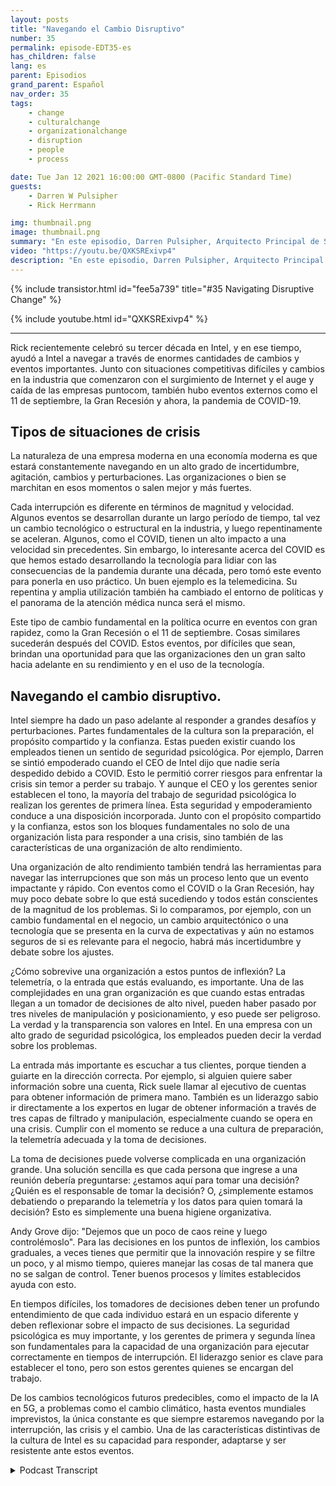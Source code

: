 ```yaml
---
layout: posts
title: "Navegando el Cambio Disruptivo"
number: 35
permalink: episode-EDT35-es
has_children: false
lang: es
parent: Episodios
grand_parent: Español
nav_order: 35
tags:
    - change
    - culturalchange
    - organizationalchange
    - disruption
    - people
    - process

date: Tue Jan 12 2021 16:00:00 GMT-0800 (Pacific Standard Time)
guests:
    - Darren W Pulsipher
    - Rick Herrmann

img: thumbnail.png
image: thumbnail.png
summary: "En este episodio, Darren Pulsipher, Arquitecto Principal de Soluciones, Sector Público, y Rick Hermann, Director del Sector Público de Estados Unidos, en Intel, discuten cómo Intel ha logrado superar con éxito los cambios disruptivos en las últimas tres décadas."
video: "https://youtu.be/QXKSRExivp4"
description: "En este episodio, Darren Pulsipher, Arquitecto Principal de Soluciones, Sector Público, y Rick Hermann, Director del Sector Público de Estados Unidos, en Intel, discuten cómo Intel ha logrado superar con éxito los cambios disruptivos en las últimas tres décadas."
---
```


<div>
{% include transistor.html id="fee5a739" title="#35 Navigating Disruptive Change" %}

{% include youtube.html id="QXKSRExivp4" %}
</div>

---

Rick recientemente celebró su tercer década en Intel, y en ese tiempo, ayudó a Intel a navegar a través de enormes cantidades de cambios y eventos importantes. Junto con situaciones competitivas difíciles y cambios en la industria que comenzaron con el surgimiento de Internet y el auge y caída de las empresas puntocom, también hubo eventos externos como el 11 de septiembre, la Gran Recesión y ahora, la pandemia de COVID-19.

## Tipos de situaciones de crisis

La naturaleza de una empresa moderna en una economía moderna es que estará constantemente navegando en un alto grado de incertidumbre, agitación, cambios y perturbaciones. Las organizaciones o bien se marchitan en esos momentos o salen mejor y más fuertes.

Cada interrupción es diferente en términos de magnitud y velocidad. Algunos eventos se desarrollan durante un largo período de tiempo, tal vez un cambio tecnológico o estructural en la industria, y luego repentinamente se aceleran. Algunos, como el COVID, tienen un alto impacto a una velocidad sin precedentes. Sin embargo, lo interesante acerca del COVID es que hemos estado desarrollando la tecnología para lidiar con las consecuencias de la pandemia durante una década, pero tomó este evento para ponerla en uso práctico. Un buen ejemplo es la telemedicina. Su repentina y amplia utilización también ha cambiado el entorno de políticas y el panorama de la atención médica nunca será el mismo.

Este tipo de cambio fundamental en la política ocurre en eventos con gran rapidez, como la Gran Recesión o el 11 de septiembre. Cosas similares sucederán después del COVID. Estos eventos, por difíciles que sean, brindan una oportunidad para que las organizaciones den un gran salto hacia adelante en su rendimiento y en el uso de la tecnología.

## Navegando el cambio disruptivo.

Intel siempre ha dado un paso adelante al responder a grandes desafíos y perturbaciones. Partes fundamentales de la cultura son la preparación, el propósito compartido y la confianza. Estas pueden existir cuando los empleados tienen un sentido de seguridad psicológica. Por ejemplo, Darren se sintió empoderado cuando el CEO de Intel dijo que nadie sería despedido debido a COVID. Esto le permitió correr riesgos para enfrentar la crisis sin temor a perder su trabajo. Y aunque el CEO y los gerentes senior establecen el tono, la mayoría del trabajo de seguridad psicológica lo realizan los gerentes de primera línea. Esta seguridad y empoderamiento conduce a una disposición incorporada. Junto con el propósito compartido y la confianza, estos son los bloques fundamentales no solo de una organización lista para responder a una crisis, sino también de las características de una organización de alto rendimiento.

Una organización de alto rendimiento también tendrá las herramientas para navegar las interrupciones que son más un proceso lento que un evento impactante y rápido. Con eventos como el COVID o la Gran Recesión, hay muy poco debate sobre lo que está sucediendo y todos están conscientes de la magnitud de los problemas. Si lo comparamos, por ejemplo, con un cambio fundamental en el negocio, un cambio arquitectónico o una tecnología que se presenta en la curva de expectativas y aún no estamos seguros de si es relevante para el negocio, habrá más incertidumbre y debate sobre los ajustes.

¿Cómo sobrevive una organización a estos puntos de inflexión? La telemetría, o la entrada que estás evaluando, es importante. Una de las complejidades en una gran organización es que cuando estas entradas llegan a un tomador de decisiones de alto nivel, pueden haber pasado por tres niveles de manipulación y posicionamiento, y eso puede ser peligroso. La verdad y la transparencia son valores en Intel. En una empresa con un alto grado de seguridad psicológica, los empleados pueden decir la verdad sobre los problemas.

La entrada más importante es escuchar a tus clientes, porque tienden a guiarte en la dirección correcta. Por ejemplo, si alguien quiere saber información sobre una cuenta, Rick suele llamar al ejecutivo de cuentas para obtener información de primera mano. También es un liderazgo sabio ir directamente a los expertos en lugar de obtener información a través de tres capas de filtrado y manipulación, especialmente cuando se opera en una crisis. Cumplir con el momento se reduce a una cultura de preparación, la telemetría adecuada y la toma de decisiones.

La toma de decisiones puede volverse complicada en una organización grande. Una solución sencilla es que cada persona que ingrese a una reunión debería preguntarse: ¿estamos aquí para tomar una decisión? ¿Quién es el responsable de tomar la decisión? O, ¿simplemente estamos debatiendo o preparando la telemetría y los datos para quien tomará la decisión? Esto es simplemente una buena higiene organizativa.

Andy Grove dijo: "Dejemos que un poco de caos reine y luego controlémoslo". Para las decisiones en los puntos de inflexión, los cambios graduales, a veces tienes que permitir que la innovación respire y se filtre un poco, y al mismo tiempo, quieres manejar las cosas de tal manera que no se salgan de control. Tener buenos procesos y límites establecidos ayuda con esto.

En tiempos difíciles, los tomadores de decisiones deben tener un profundo entendimiento de que cada individuo estará en un espacio diferente y deben reflexionar sobre el impacto de sus decisiones. La seguridad psicológica es muy importante, y los gerentes de primera y segunda línea son fundamentales para la capacidad de una organización para ejecutar correctamente en tiempos de interrupción. El liderazgo senior es clave para establecer el tono, pero son estos gerentes quienes se encargan del trabajo.

De los cambios tecnológicos futuros predecibles, como el impacto de la IA en 5G, a problemas como el cambio climático, hasta eventos mundiales imprevistos, la única constante es que siempre estaremos navegando por la interrupción, las crisis y el cambio. Una de las características distintivas de la cultura de Intel es su capacidad para responder, adaptarse y ser resistente ante estos eventos.



<details>
<summary> Podcast Transcript </summary>

<p></p>

</details>
